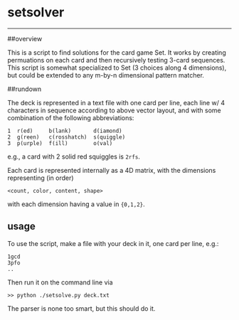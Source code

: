 # setsolver

---

##overview

This is a script to find solutions for the card game Set. It works by creating permuations on each card and then recursively testing 3-card sequences. This script is somewhat specialized to Set (3 choices along 4 dimensions), but could be extended to any m-by-n dimensional pattern matcher.

##rundown

The deck is represented in a text file with one card per line, each line w/ 4 characters in sequence according to above vector layout, and with some combination of the following abbreviations:

    1  r(ed)     b(lank)       d(iamond)
    2  g(reen)   c(rosshatch)  s(quiggle)
    3  p(urple)  f(ill)        o(val)

e.g., a card with 2 solid red squiggles is `2rfs`.

Each card is represented internally as a 4D matrix, with the dimensions representing (in order)

    <count, color, content, shape>

with each dimension having a value in `{0,1,2}`.

## usage

To use the script, make a file with your deck in it, one card per line, e.g.:

    1gcd
    3pfo
    ..

Then run it on the command line via

    >> python ./setsolve.py deck.txt

The parser is none too smart, but this should do it.

